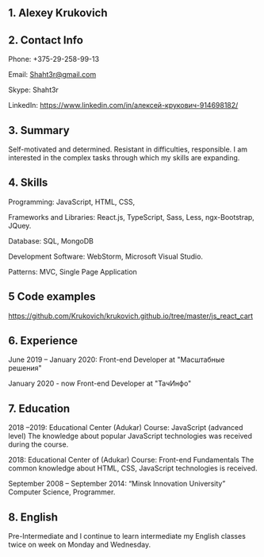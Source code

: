 ## 1. Alexey Krukovich 
## 2. Contact Info 
Phone: +375-29-258-99-13

Email: Shaht3r@gmail.com     

Skype: Shaht3r

LinkedIn: https://www.linkedin.com/in/алексей-крукович-914698182/         

## 3. Summary

Self-motivated and determined. Resistant in difficulties, responsible. I am interested in the complex tasks through which my skills are expanding.

## 4. Skills 

Programming: JavaScript, HTML, CSS,

Frameworks and Libraries: React.js, TypeScript, Sass, Less, ngx-Bootstrap, JQuey.

Database: SQL, MongoDB

Development Software: WebStorm, Microsoft Visual Studio.

Patterns: MVC, Single Page Application

## 5 Code examples 

https://github.com/Krukovich/krukovich.github.io/tree/master/js_react_cart

## 6. Experience 

June 2019 – January 2020: Front-end Developer at "Масштабные решения" 

January 2020 - now Front-end Developer at "ТачИнфо"

## 7. Education 

2018 –2019: Educational Center (Adukar)
Course: JavaScript (advanced level)
The knowledge about popular JavaScript technologies was received during the course.

2018: Educational Center of (Adukar)
Course: Front-end Fundamentals
The common knowledge about HTML, CSS, JavaScript technologies is received.

September 2008 – September 2014: “Minsk Innovation University” Computer Science, Programmer.

## 8. English 

Pre-Intermediate and I continue to learn intermediate my English classes twice on week on Monday and Wednesday.
